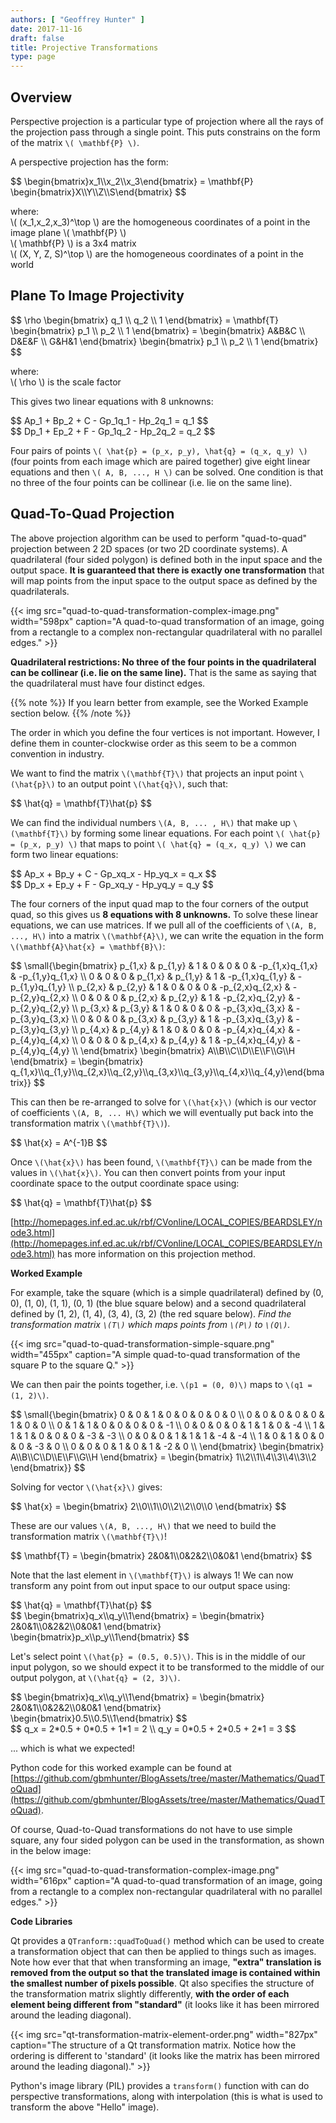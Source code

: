 ```yaml
---
authors: [ "Geoffrey Hunter" ]
date: 2017-11-16
draft: false
title: Projective Transformations
type: page
---
```


## Overview

Perspective projection is a particular type of projection where all the rays of the projection pass through a single point. This puts constrains on the form of the matrix `\( \mathbf{P} \)`.

A perspective projection has the form:

<div>$$ \begin{bmatrix}x_1\\x_2\\x_3\end{bmatrix} = \mathbf{P} \begin{bmatrix}X\\Y\\Z\\S\end{bmatrix} $$</div>

<p class="centered">
    where:<br>
    \( (x_1,x_2,x_3)^\top \) are the homogeneous coordinates of a point in the image plane \( \mathbf{P} \)<br>
    \( \mathbf{P} \) is a 3x4 matrix<br>
    \( (X, Y, Z, S)^\top \) are the homogeneous coordinates of a point in the world<br>
</p>

## Plane To Image Projectivity

<div>$$ \rho \begin{bmatrix} q_1 \\ q_2 \\ 1 \end{bmatrix} = \mathbf{T} \begin{bmatrix} p_1 \\ p_2 \\ 1 \end{bmatrix} = \begin{bmatrix} A&B&C \\ D&E&F \\ G&H&1 \end{bmatrix} \begin{bmatrix} p_1 \\ p_2 \\ 1 \end{bmatrix} $$</div>

<p class="centered">
    where:<br>
    \( \rho \) is the scale factor<br>
<p>

This gives two linear equations with 8 unknowns:

<div>$$ Ap_1 + Bp_2 + C - Gp_1q_1 - Hp_2q_1 = q_1 $$</div>

<div>$$ Dp_1 + Ep_2 + F - Gp_1q_2 - Hp_2q_2 = q_2 $$</div>

Four pairs of points `\( \hat{p} = (p_x, p_y), \hat{q} = (q_x, q_y) \)` (four points from each image which are paired together) give eight linear equations and then `\( A, B, ..., H \)` can be solved. One condition is that no three of the four points can be collinear (i.e. lie on the same line).

## Quad-To-Quad Projection

The above projection algorithm can be used to perform "quad-to-quad" projection between 2 2D spaces (or two 2D coordinate systems). A quadrilateral (four sided polygon) is defined both in the input space and the output space. **It is guaranteed that there is exactly one transformation** that will map points from the input space to the output space as defined by the quadrilaterals.

{{< img src="quad-to-quad-transformation-complex-image.png" width="598px" caption="A quad-to-quad transformation of an image, going from a rectangle to a complex non-rectangular quadrilateral with no parallel edges."  >}}

**Quadrilateral restrictions: No three of the four points in the quadrilateral can be collinear (i.e. lie on the same line).** That is the same as saying that the quadrilateral must have four distinct edges.

{{% note %}}
If you learn better from example, see the Worked Example section below.
{{% /note %}}

The order in which you define the four vertices is not important. However, I define them in counter-clockwise order as this seem to be a common convention in industry.

We want to find the matrix `\(\mathbf{T}\)` that projects an input point `\(\hat{p}\)` to an output point `\(\hat{q}\)`, such that:

<div>$$ \hat{q} = \mathbf{T}\hat{p} $$</div>

We can find the individual numbers `\(A, B, ... , H\)` that make up `\(\mathbf{T}\)` by forming some linear equations. For each point `\( \hat{p} = (p_x, p_y) \)` that maps to point `\( \hat{q} = (q_x, q_y) \)` we can form two linear equations:

<div>$$ Ap_x + Bp_y + C - Gp_xq_x - Hp_yq_x = q_x $$</div>

<div>$$ Dp_x + Ep_y + F - Gp_xq_y - Hp_yq_y = q_y $$</div>

The four corners of the input quad map to the four corners of the output quad, so this gives us **8 equations with 8 unknowns.** To solve these linear equations, we can use matrices. If we pull all of the coefficients of `\(A, B, ..., H\)` into a matrix `\(\mathbf{A}\)`, we can write the equation in the form `\(\mathbf{A}\hat{x} = \mathbf{B}\)`:

<div>
$$ \small{\begin{bmatrix}  
 p_{1,x} & p_{1,y} & 1 & 0 & 0 & 0 & -p_{1,x}q_{1,x} & -p_{1,y}q_{1,x} \\  
 0 & 0 & 0 & p_{1,x} & p_{1,y} & 1 & -p_{1,x}q_{1,y} & -p_{1,y}q_{1,y} \\  
 p_{2,x} & p_{2,y} & 1 & 0 & 0 & 0 & -p_{2,x}q_{2,x} & -p_{2,y}q_{2,x} \\  
 0 & 0 & 0 & p_{2,x} & p_{2,y} & 1 & -p_{2,x}q_{2,y} & -p_{2,y}q_{2,y} \\  
 p_{3,x} & p_{3,y} & 1 & 0 & 0 & 0 & -p_{3,x}q_{3,x} & -p_{3,y}q_{3,x} \\  
 0 & 0 & 0 & p_{3,x} & p_{3,y} & 1 & -p_{3,x}q_{3,y} & -p_{3,y}q_{3,y} \\  
 p_{4,x} & p_{4,y} & 1 & 0 & 0 & 0 & -p_{4,x}q_{4,x} & -p_{4,y}q_{4,x} \\  
 0 & 0 & 0 & p_{4,x} & p_{4,y} & 1 & -p_{4,x}q_{4,y} & -p_{4,y}q_{4,y} \\  
 \end{bmatrix} \begin{bmatrix} A\\B\\C\\D\\E\\F\\G\\H \end{bmatrix} = \begin{bmatrix} q_{1,x}\\q_{1,y}\\q_{2,x}\\q_{2,y}\\q_{3,x}\\q_{3,y}\\q_{4,x}\\q_{4,y}\end{bmatrix}} $$
</div>

This can then be re-arranged to solve for `\(\hat{x}\)` (which is our vector of coefficients `\(A, B, ... H\)` which we will eventually put back into the transformation matrix `\(\mathbf{T}\)`).

<div>$$ \hat{x} = A^{-1}B $$</div>

Once `\(\hat{x}\)` has been found, `\(\mathbf{T}\)` can be made from the values in `\(\hat{x}\)`. You can then convert points from your input coordinate space to the output coordinate space using:

<div>$$ \hat{q} = \mathbf{T}\hat{p} $$</div>

[http://homepages.inf.ed.ac.uk/rbf/CVonline/LOCAL_COPIES/BEARDSLEY/node3.html](http://homepages.inf.ed.ac.uk/rbf/CVonline/LOCAL_COPIES/BEARDSLEY/node3.html) has more information on this projection method.

**Worked Example**

For example, take the square (which is a simple quadrilateral) defined by (0, 0), (1, 0), (1, 1), (0, 1) (the blue square below) and a second quadrilateral defined by (1, 2), (1, 4), (3, 4), (3, 2) (the red square below). _Find the transformation matrix `\(T\)` which maps points from `\(P\)` to `\(Q\)`._

{{< img src="quad-to-quad-transformation-simple-square.png" width="455px" caption="A simple quad-to-quad transformation of the square P to the square Q."  >}}

We can then pair the points together, i.e. `\(p1 = (0, 0)\)` maps to `\(q1 = (1, 2)\)`.

<div>
$$ \small{\begin{bmatrix}  
 0 & 0 & 1 & 0 & 0 & 0 & 0 & 0 \\  
 0 & 0 & 0 & 0 & 0 & 1 & 0 & 0 \\  
 0 & 1 & 1 & 0 & 0 & 0 & 0 & -1 \\  
 0 & 0 & 0 & 0 & 1 & 1 & 0 & -4 \\  
 1 & 1 & 1 & 0 & 0 & 0 & -3 & -3 \\  
 0 & 0 & 0 & 1 & 1 & 1 & -4 & -4 \\  
 1 & 0 & 1 & 0 & 0 & 0 & -3 & 0 \\  
 0 & 0 & 0 & 1 & 0 & 1 & -2 & 0 \\  
 \end{bmatrix} \begin{bmatrix} A\\B\\C\\D\\E\\F\\G\\H \end{bmatrix} = \begin{bmatrix} 1\\2\\1\\4\\3\\4\\3\\2 \end{bmatrix}} $$
</div>

Solving for vector `\(\hat{x}\)` gives:

<div>$$ \hat{x} = \begin{bmatrix} 2\\0\\1\\0\\2\\2\\0\\0 \end{bmatrix} $$</div>

These are our values `\(A, B, ..., H\)` that we need to build the transformation matrix `\(\mathbf{T}\)`!

<div>$$ \mathbf{T} = \begin{bmatrix} 2&0&1\\0&2&2\\0&0&1 \end{bmatrix} $$</div>

Note that the last element in `\(\mathbf{T}\)` is always 1! We can now transform any point from out input space to our output space using:

<div>$$ \hat{q} = \mathbf{T}\hat{p} $$</div>

<div>$$ \begin{bmatrix}q_x\\q_y\\1\end{bmatrix} = \begin{bmatrix} 2&0&1\\0&2&2\\0&0&1 \end{bmatrix} \begin{bmatrix}p_x\\p_y\\1\end{bmatrix} $$</div>

Let's select point `\(\hat{p} = (0.5, 0.5)\)`. This is in the middle of our input polygon, so we should expect it to be transformed to the middle of our output polygon, at `\(\hat{q} = (2, 3)\)`.

<div>$$ \begin{bmatrix}q_x\\q_y\\1\end{bmatrix} = \begin{bmatrix} 2&0&1\\0&2&2\\0&0&1 \end{bmatrix} \begin{bmatrix}0.5\\0.5\\1\end{bmatrix} $$</div>

<div>$$ q_x = 2*0.5 + 0*0.5 + 1*1 = 2 \\  
 q_y = 0*0.5 + 2*0.5 + 2*1 = 3 $$</div>

... which is what we expected!

Python code for this worked example can be found at [https://github.com/gbmhunter/BlogAssets/tree/master/Mathematics/QuadToQuad](https://github.com/gbmhunter/BlogAssets/tree/master/Mathematics/QuadToQuad).

Of course, Quad-to-Quad transformations do not have to use simple square, any four sided polygon can be used in the transformation, as shown in the below image:

{{< img src="quad-to-quad-transformation-complex-image.png" width="616px" caption="A quad-to-quad transformation of an image, going from a rectangle to a complex non-rectangular quadrilateral with no parallel edges." >}}

**Code Libraries**

Qt provides a `QTranform::quadToQuad()` method which can be used to create a transformation object that can then be applied to things such as images. Note how ever that that when transforming an image, **"extra" translation is removed from the output so that the translated image is contained within the smallest number of pixels possible**. Qt also specifies the structure of the transformation matrix slightly differently, **with the order of each element being different from "standard"** (it looks like it has been mirrored around the leading diagonal).

{{< img src="qt-transformation-matrix-element-order.png" width="827px" caption="The structure of a Qt transformation matrix. Notice how the ordering is different to 'standard' (it looks like the matrix has been mirrored around the leading diagonal)." >}}

Python's image library (PIL) provides a `transform()` function with can do perspective transformations, along with interpolation (this is what is used to transform the above "Hello" image).
